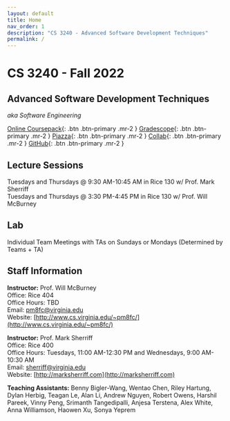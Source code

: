 ```yaml
---
layout: default
title: Home
nav_order: 1
description: "CS 3240 - Advanced Software Development Techniques"
permalink: /
---
```


# CS 3240 - Fall 2022
## Advanced Software Development Techniques
_aka Software Engineering_

[Online Coursepack](https://www.cs3240.org){: .btn  .btn-primary .mr-2 }
[Gradescope](https://www.gradescope.com/courses/412760){: .btn .btn-primary .mr-2  }
[Piazza](https://piazza.com/class/l6cn064vjmpfn){: .btn .btn-primary .mr-2  }
[Collab](https://collab.its.virginia.edu/portal/site/a013f38d-6791-4612-b308-c68d56ad3e2f){: .btn .btn-primary .mr-2  }
[GitHub](https://github.com/uva-cs3240-f22){: .btn .btn-primary .mr-2  }

## Lecture Sessions
Tuesdays and Thursdays @ 9:30 AM-10:45 AM in Rice 130 w/ Prof. Mark Sherriff    
Tuesdays and Thursdays @ 3:30 PM-4:45 PM in Rice 130 w/ Prof. Will McBurney    

## Lab
Individual Team Meetings with TAs on Sundays or Mondays (Determined by Teams + TA) 

## Staff Information
__Instructor:__ Prof. Will McBurney    
Office: Rice 404  
Office Hours: TBD      
Email: [pm8fc@virginia.edu](pm8fc@virginia.edu)      
Website: [http://www.cs.virginia.edu/~pm8fc/](http://www.cs.virginia.edu/~pm8fc/) 

__Instructor:__ Prof. Mark Sherriff   
Office: Rice 400   
Office Hours: Tuesdays, 11:00 AM-12:30 PM and Wednesdays, 9:00 AM-10:30 AM    
Email: [sherriff@virginia.edu](mailto:sherriff@virginia.edu)    
Website: [http://marksherriff.com](http://marksherriff.com)    

__Teaching Assistants:__ Benny Bigler-Wang, Wentao Chen, Riley Hartung, Dylan Herbig, Teagan Le, Alan Li, Andrew Nguyen, Robert Owens, Harshil Pareek, Vinny Peng, Srimanth Tangedipalli, Anjesa Terstena, Alex White, Anna Williamson, Haowen Xu, Sonya Yeprem  